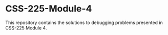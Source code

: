 # CSS-225-Module-4

This repository contains the solutions to debugging problems presented in CSS-225 Module 4.

